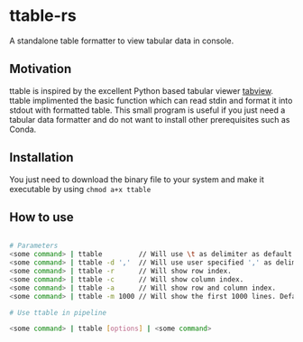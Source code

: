 # ttable-rs

A standalone table formatter to view tabular data in console.

## Motivation

ttable is inspired by the excellent Python based tabular viewer [tabview](https://github.com/TabViewer/tabview). ttable implimented the basic function which can read stdin and format it into stdout with formatted table. This small program is useful if you just need a tabular data formatter and do not want to install other prerequisites such as Conda. 

## Installation

You just need to download the binary file to your system and make it executable by using `chmod a+x ttable`

## How to use


```bash

# Parameters
<some command> | ttable         // Will use \t as delimiter as default.
<some command> | ttable -d ','  // Will use user specified ',' as delimiter.
<some command> | ttable -r      // Will show row index.
<some command> | ttable -c      // Will show column index.
<some command> | ttable -a      // Will show row and column index.
<some command> | ttable -m 1000 // Will show the first 1000 lines. Default = 50000

# Use ttable in pipeline

<some command> | ttable [options] | <some command>
```
